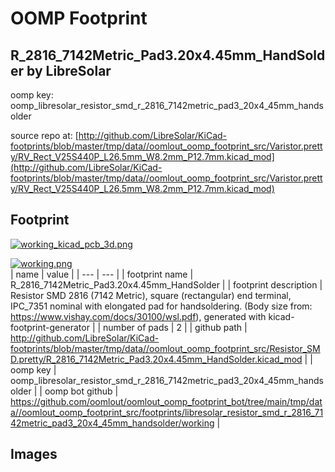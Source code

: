 # OOMP Footprint  
## R_2816_7142Metric_Pad3.20x4.45mm_HandSolder  by LibreSolar  
  
oomp key: oomp_libresolar_resistor_smd_r_2816_7142metric_pad3_20x4_45mm_handsolder  
  
source repo at: [http://github.com/LibreSolar/KiCad-footprints/blob/master/tmp/data//oomlout_oomp_footprint_src/Varistor.pretty/RV_Rect_V25S440P_L26.5mm_W8.2mm_P12.7mm.kicad_mod](http://github.com/LibreSolar/KiCad-footprints/blob/master/tmp/data//oomlout_oomp_footprint_src/Varistor.pretty/RV_Rect_V25S440P_L26.5mm_W8.2mm_P12.7mm.kicad_mod)  
## Footprint  
  
[![working_kicad_pcb_3d.png](working_kicad_pcb_3d_600.png)](working_kicad_pcb_3d.png)  
  
[![working.png](working_600.png)](working.png)  
| name | value | 
| --- | --- | 
| footprint name | R_2816_7142Metric_Pad3.20x4.45mm_HandSolder | 
| footprint description | Resistor SMD 2816 (7142 Metric), square (rectangular) end terminal, IPC_7351 nominal with elongated pad for handsoldering. (Body size from: https://www.vishay.com/docs/30100/wsl.pdf), generated with kicad-footprint-generator | 
| number of pads | 2 | 
| github path | http://github.com/LibreSolar/KiCad-footprints/blob/master/tmp/data//oomlout_oomp_footprint_src/Resistor_SMD.pretty/R_2816_7142Metric_Pad3.20x4.45mm_HandSolder.kicad_mod | 
| oomp key | oomp_libresolar_resistor_smd_r_2816_7142metric_pad3_20x4_45mm_handsolder | 
| oomp bot github | https://github.com/oomlout/oomlout_oomp_footprint_bot/tree/main/tmp/data//oomlout_oomp_footprint_src/footprints/libresolar_resistor_smd_r_2816_7142metric_pad3_20x4_45mm_handsolder/working | 
## Images  
